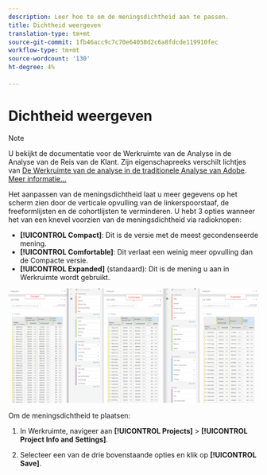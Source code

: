 ```yaml
---
description: Leer hoe te om de meningsdichtheid aan te passen.
title: Dichtheid weergeven
translation-type: tm+mt
source-git-commit: 1fb46acc9c7c70e64058d2c6a8fdcde119910fec
workflow-type: tm+mt
source-wordcount: '130'
ht-degree: 4%

---
```



# Dichtheid weergeven

>[!NOTE]
>
>U bekijkt de documentatie voor de Werkruimte van de Analyse in de Analyse van de Reis van de Klant. Zijn eigenschapreeks verschilt lichtjes van [De Werkruimte van de analyse in de traditionele Analyse van Adobe](https://docs.adobe.com/content/help/en/analytics/analyze/analysis-workspace/home.html). [Meer informatie...](/help/getting-started/cja-aa.md)

Het aanpassen van de meningsdichtheid laat u meer gegevens op het scherm zien door de verticale opvulling van de linkerspoorstaaf, de freeformlijsten en de cohortlijsten te verminderen.
U hebt 3 opties wanneer het van een knevel voorzien van de meningsdichtheid via radioknopen:

- **[!UICONTROL Compact]**: Dit is de versie met de meest gecondenseerde mening.
- **[!UICONTROL Comfortable]**: Dit verlaat een weinig meer opvulling dan de Compacte versie.
- **[!UICONTROL Expanded]** (standaard): Dit is de mening u aan in Werkruimte wordt gebruikt.

![](assets/view-density.png)

Om de meningsdichtheid te plaatsen:

1. In Werkruimte, navigeer aan **[!UICONTROL Projects]** > **[!UICONTROL Project Info and Settings]**.

1. Selecteer een van de drie bovenstaande opties en klik op **[!UICONTROL Save]**.
